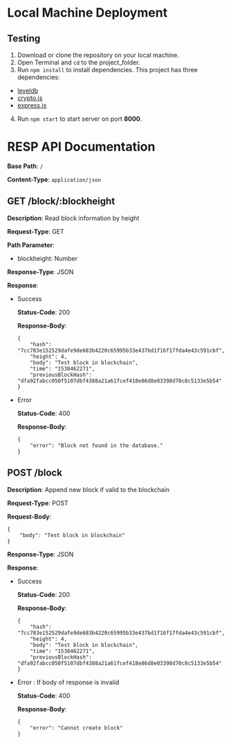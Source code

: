 # Local Machine Deployment

## Testing

1. Download or clone the repository on your local machine.
2. Open Terminal and `cd` to the project_folder.
3. Run `npm install` to install dependencies. This project has three dependencies:
  * [leveldb](https://github.com/Level/level)
  * [crypto.js](https://www.npmjs.com/package/crypto-js)
  * [express.js](https://expressjs.com/)
4. Run `npm start` to start server on port **8000**.

# RESP API Documentation

**Base Path**: `/`

**Content-Type**: `application/json`

## GET /block/:blockheight

**Description**: Read block information by height

**Request-Type**: GET

**Path Parameter**:
  
  * blockheight: Number

**Response-Type**: JSON

**Response**:

  * Success
  
    **Status-Code**: 200
    
    **Response-Body**:
    ```
    {
        "hash": "7cc783e152529dafe9de683b4220c65995b33e437bd1f16f17fda4e43c591cbf",
        "height": 4,
        "body": "Test block in blockchain",
        "time": "1538462271",
        "previousBlockHash": "dfa92fabcc050f5107dbf4388a21a61fcef418e86d8e03398d70c8c5133e5b54"
    }
    ```
  
  * Error
  
    **Status-Code**: 400
    
    **Response-Body**:
    ```
    {
        "error": "Block not found in the database."
    }
    ```
    
## POST /block

**Description**: Append new block if valid to the blockchain

**Request-Type**: POST

**Request-Body**:
```
{
    "body": "Test block in blockchain"
}
```

**Response-Type**: JSON

**Response**:

  * Success
  
    **Status-Code**: 200
    
    **Response-Body**:
    ```
    {
        "hash": "7cc783e152529dafe9de683b4220c65995b33e437bd1f16f17fda4e43c591cbf",
        "height": 4,
        "body": "Test block in blockchain",
        "time": "1538462271",
        "previousBlockHash": "dfa92fabcc050f5107dbf4388a21a61fcef418e86d8e03398d70c8c5133e5b54"
    }
    ```
  
  * Error : If body of response is invalid
  
    **Status-Code**: 400
    
    **Response-Body**:
    ```
    {
        "error": "Cannot create block"
    }
    ```
